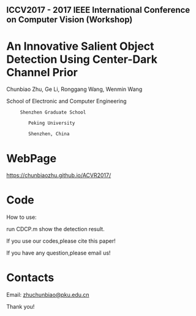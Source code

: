 
## ICCV2017 - 2017 IEEE International Conference on Computer Vision (Workshop)

An Innovative Salient Object Detection Using Center-Dark Channel Prior
========================================================================

Chunbiao Zhu, Ge Li, Ronggang Wang, Wenmin Wang

School of Electronic and Computer Engineering

         Shenzhen Graduate School
         
            Peking University
            
            Shenzhen, China 


WebPage
======================================================================
 
https://chunbiaozhu.github.io/ACVR2017/

Code
======================================================================
How to use:

run CDCP.m show the detection result.


If you use our codes,please cite this paper!

If you have any question,please email us!

Contacts
================

Email: zhuchunbiao@pku.edu.cn

Thank you! 
